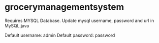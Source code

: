 # grocerymanagementsystem

Requires MYSQL Database. Update mysql username, password and url in MySQL.java

Default username: admin
Default password: password

